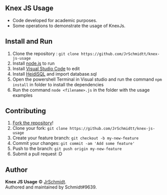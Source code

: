 ## **Knex JS Usage**

* Code developed for academic purposes.
* Some operations to demonstrate the usage of KnexJs.

## Install and Run
1. Clone the repository : `git clone https://github.com/JrSchmidtt/knex-js-usage`
2. Install [node.js](https://nodejs.org/en/) to run 
3. Install [Visual Studio Code](https://code.visualstudio.com/) to edit 
4. Install [HeidiSQL](https://www.heidisql.com) and import database.sql
5. Open the powershell Terminal in Visual studio and run the command ``` npm install ``` in folder to install the dependencies
6. Run the command ```node <filename>.js``` in the folder with the usage examples

## Contributing

1. [Fork the repository](https://github.com/JrSchmidtt/knex-js-usage/fork)!
2. Clone your fork: `git clone https://github.com/JrSchmidtt/knex-js-usage`
3. Create your feature branch: `git checkout -b my-new-feature`
4. Commit your changes: `git commit -am 'Add some feature'`
5. Push to the branch: `git push origin my-new-feature`
6. Submit a pull request :D

## Author

**Knex JS Usage** © [JrSchmidt](https://github.com/JrSchmidtt).  
Authored and maintained by Schmidt#9639.
